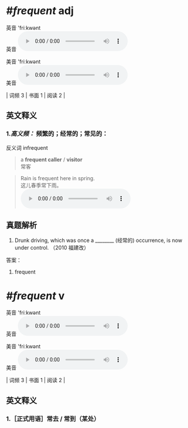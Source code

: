 # ***\#frequent*** adj
英音 'friːkwənt  
英音
<audio src="./media/frequent-B.aac" controls="controls"></audio>

美音 'friːkwənt  
美音
<audio src="./media/frequent.aac" controls="controls"></audio>



| 词频 3 | 书面 1 | 阅读 2 |  

英文释义
---
### 1.*高义频：* **频繁的；经常的；常见的：**  
反义词 infrequent 

 > a **frequent caller** / **visitor**  
 > 常客    

 > Rain is frequent here in spring.   
 > 这儿春季常下雨。    
<audio src="./media/frequent-1.aac" controls="controls"></audio>


真题解析
---
1. Drunk driving, which was once a ________ (经常的) occurrence, is now under control.  （2010 福建改）  

答案：
1. frequent  

# ***\#frequent*** v
英音 'friːkwənt  
英音
<audio src="./media/frequent-B.aac" controls="controls"></audio>

美音 'friːkwənt  
美音
<audio src="./media/frequent.aac" controls="controls"></audio>



| 词频 3 | 书面 1 | 阅读 2 |  

英文释义
---
### 1.**［正式用语］常去 / 常到（某处）**  



